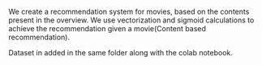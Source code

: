 We create a recommendation system for movies, based on the contents present in the overview. We use vectorization and sigmoid calculations to achieve the recommendation given a movie(Content based recommendation).

Dataset in added in the same folder along with the colab notebook.
